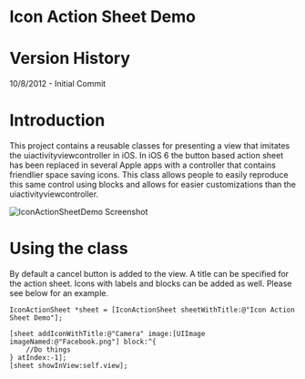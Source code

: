 Icon Action Sheet Demo
=========

# Version History

10/8/2012 - Initial Commit

# Introduction

This project contains a reusable classes for presenting a view that imitates the uiactivityviewcontroller in iOS. In iOS 6 the button based action sheet has been replaced in several Apple apps with a controller that contains friendlier space saving icons. This class allows people to easily reproduce this same control using blocks and allows for easier customizations than the uiactivityviewcontroller.

![][1]

# Using the class

By default a cancel button is added to the view. A title can be specified for the action sheet. Icons with labels and blocks can be added as well. Please see below for an example.

    IconActionSheet *sheet = [IconActionSheet sheetWithTitle:@"Icon Action Sheet Demo"];
        
    [sheet addIconWithTitle:@"Camera" image:[UIImage imageNamed:@"Facebook.png"] block:^{
        //Do things
    } atIndex:-1];    
    [sheet showInView:self.view];

 [1]: http://i.imgur.com/SPDXc.png "IconActionSheetDemo Screenshot"
